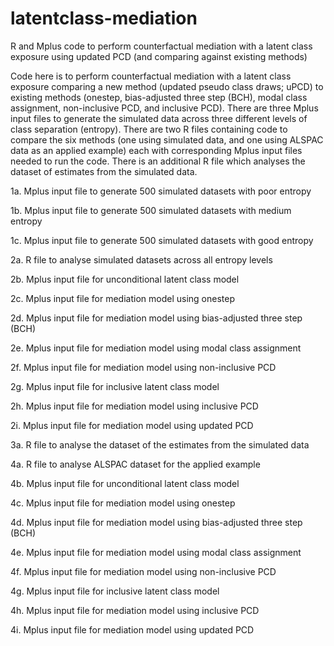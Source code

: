 # latentclass-mediation
R and Mplus code to perform counterfactual mediation with a latent class exposure using updated PCD (and comparing against existing methods)

Code here is to perform counterfactual mediation with a latent class exposure comparing a new method (updated pseudo class draws; uPCD) to existing methods (onestep, bias-adjusted three step (BCH), modal class assignment, non-inclusive PCD, and inclusive PCD). There are three Mplus input files to generate the simulated data across three different levels of class separation (entropy). There are two R files containing code to compare the six methods (one using simulated data, and one using ALSPAC data as an applied example) each with corresponding Mplus input files needed to run the code. There is an additional R file which analyses the dataset of estimates from the simulated data.

1a. Mplus input file to generate 500 simulated datasets with poor entropy

1b. Mplus input file to generate 500 simulated datasets with medium entropy

1c. Mplus input file to generate 500 simulated datasets with good entropy

2a. R file to analyse simulated datasets across all entropy levels

2b. Mplus input file for unconditional latent class model

2c. Mplus input file for mediation model using onestep

2d. Mplus input file for mediation model using bias-adjusted three step (BCH)

2e. Mplus input file for mediation model using modal class assignment

2f. Mplus input file for mediation model using non-inclusive PCD

2g. Mplus input file for inclusive latent class model

2h. Mplus input file for mediation model using inclusive PCD

2i. Mplus input file for mediation model using updated PCD

3a. R file to analyse the dataset of the estimates from the simulated data

4a. R file to analyse ALSPAC dataset for the applied example

4b. Mplus input file for unconditional latent class model

4c. Mplus input file for mediation model using onestep

4d. Mplus input file for mediation model using bias-adjusted three step (BCH)

4e. Mplus input file for mediation model using modal class assignment

4f. Mplus input file for mediation model using non-inclusive PCD

4g. Mplus input file for inclusive latent class model

4h. Mplus input file for mediation model using inclusive PCD

4i. Mplus input file for mediation model using updated PCD
